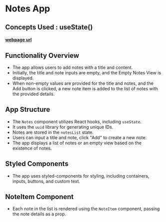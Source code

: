 # Notes App
## Concepts Used : useState() 
#### [webpage url](https://bvreacthooks05.ccbp.tech/)

## Functionality Overview

- The app allows users to add notes with a title and content.
- Initially, the title and note inputs are empty, and the Empty Notes View is displayed.
- When non-empty values are provided for the title and notes, and the Add button is clicked, a new note item is added to the list of notes with the provided details.

## App Structure

- The `Notes` component utilizes React hooks, including `useState`.
- It uses the `uuid` library for generating unique IDs.
- Notes are stored in the `notesList` state.
- Users can input a title and note, click "Add" to create a new note.
- The app displays a list of notes or an empty view based on the existence of notes.

## Styled Components

- The app uses styled-components for styling, including containers, inputs, buttons, and custom text.

## NoteItem Component

- Each note in the list is rendered using the `NoteItem` component, passing the note details as a prop.

